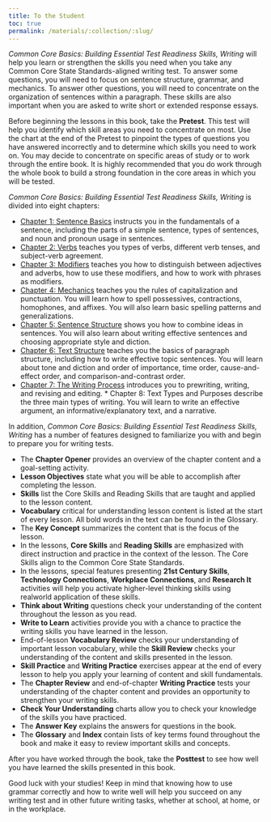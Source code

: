 ```yaml
---
title: To the Student
toc: true
permalink: /materials/:collection/:slug/
---
```

*Common Core Basics: Building Essential Test Readiness Skills, Writing* will help you learn or strengthen the skills you need when you take any Common Core State Standards-aligned writing test. To answer some questions, you will need to focus on sentence structure, grammar, and mechanics. To answer other questions, you will need to concentrate on the organization of sentences within a paragraph. These skills are also important when you are asked to write short or extended response essays.

Before beginning the lessons in this book, take the **Pretest**. This test will help you identify which skill areas you need to concentrate on most. Use the chart at the end of the Pretest to pinpoint the types of questions you have answered incorrectly and to determine which skills you need to work on. You may decide to concentrate on specific areas of study or to work through the entire book. It is highly recommended that you do work through the whole book to build a strong foundation in the core areas in which you will be tested.

*Common Core Basics: Building Essential Test Readiness Skills, Writing* is divided into eight chapters:

 * [Chapter 1: Sentence Basics](chapter-1) instructs you in the fundamentals of a sentence, including the parts of a simple sentence, types of sentences, and noun and pronoun usage in sentences.
 * [Chapter 2: Verbs](chapter-2) teaches you types of verbs, different verb tenses, and subject-verb agreement.
 * [Chapter 3: Modifiers](chapter-3) teaches you how to distinguish between adjectives and adverbs, how to use these modifiers, and how to work with phrases as modifiers.
 * [Chapter 4: Mechanics](chapter-4) teaches you the rules of capitalization and punctuation. You will learn how to spell possessives, contractions, homophones, and affixes. You will also learn basic spelling patterns and generalizations.
 * [Chapter 5: Sentence Structure](chapter-5) shows you how to combine ideas in sentences. You will also learn about writing effective sentences and choosing appropriate style and diction.
 * [Chapter 6: Text Structure](chapter-6) teaches you the basics of paragraph structure, including how to write effective topic sentences. You will learn about tone and diction and order of importance, time order, cause-and-effect order, and comparison-and-contrast order.
 * [Chapter 7: The Writing Process](chapter-7) introduces you to prewriting, writing, and revising and editing.  * Chapter 8: Text Types and Purposes describe the three main types of writing. You will learn to write an effective argument, an informative/explanatory text, and a narrative.

In addition, *Common Core Basics: Building Essential Test Readiness Skills, Writing* has a number of features designed to familiarize you with and begin to prepare you for writing tests.

 * The **Chapter Opener** provides an overview of the chapter content and a goal-setting activity.
 * **Lesson Objectives** state what you will be able to accomplish after completing the lesson.
 * **Skills** list the Core Skills and Reading Skills that are taught and applied to the lesson content.
 * **Vocabulary** critical for understanding lesson content is listed at the start of every lesson. All bold words in the text can be found in the Glossary.
 * The **Key Concept** summarizes the content that is the focus of the lesson.
 * In the lessons, **Core Skills** and **Reading Skills** are emphasized with direct instruction and practice in the context of the lesson. The Core Skills align to the Common Core State Standards.
 * In the lessons, special features presenting **21st Century Skills**, **Technology Connections**, **Workplace Connections**, and **Research It** activities will help you activate higher-level thinking skills using realworld application of these skills.
 * **Think about Writing** questions check your understanding of the content throughout the lesson as you read.
 * **Write to Learn** activities provide you with a chance to practice the writing skills you have learned in the lesson.
 * End-of-lesson **Vocabulary Review** checks your understanding of important lesson vocabulary, while the **Skill Review** checks your understanding of the content and skills presented in the lesson.
 * **Skill Practice** and **Writing Practice** exercises appear at the end of every lesson to help you apply your learning of content and skill fundamentals.
 * The **Chapter Review** and end-of-chapter **Writing Practice** tests your understanding of the chapter content and provides an opportunity to strengthen your writing skills.
 * **Check Your Understanding** charts allow you to check your knowledge of the skills you have practiced.
 * The **Answer Key** explains the answers for questions in the book.
 * The **Glossary** and **Index** contain lists of key terms found throughout the book and make it easy to review important skills and concepts.

After you have worked through the book, take the **Posttest** to see how well you have learned the skills presented in this book.

Good luck with your studies! Keep in mind that knowing how to use grammar correctly and how to write well will help you succeed on any writing test and in other future writing tasks, whether at school, at home, or in the workplace.